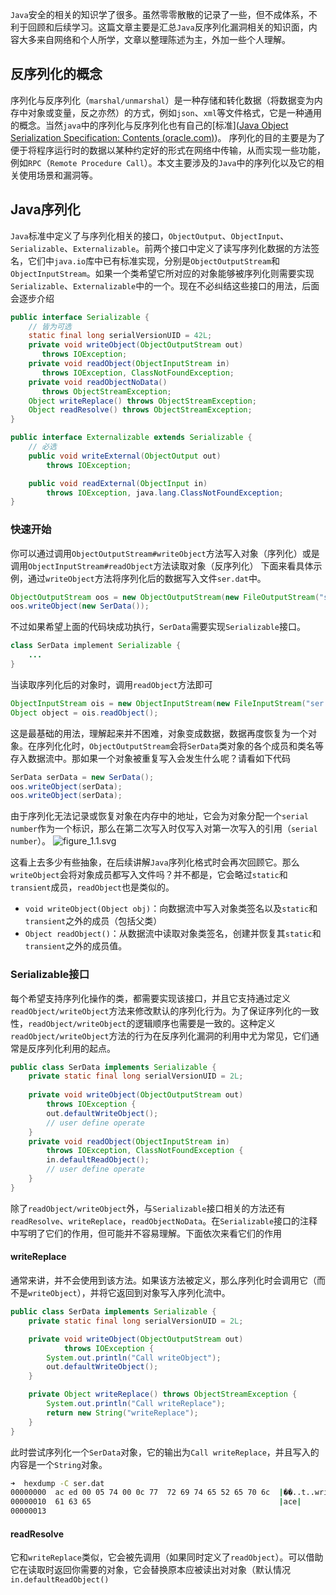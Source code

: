 
`Java`安全的相关的知识学了很多。虽然零零散散的记录了一些，但不成体系，不利于回顾和后续学习。这篇文章主要是汇总`Java`反序列化漏洞相关的知识面，内容大多来自网络和个人所学，文章以整理陈述为主，外加一些个人理解。
## 反序列化的概念
序列化与反序列化（`marshal/unmarshal`）是一种存储和转化数据（将数据变为内存中对象或变量，反之亦然）的方式，例如`json`、`xml`等文件格式，它是一种通用的概念。当然`java`中的序列化与反序列化也有自己的[标准]([Java Object Serialization Specification: Contents (oracle.com)](https://docs.oracle.com/javase/8/docs/platform/serialization/spec/serialTOC.html))。
序列化的目的主要是为了便于将程序运行时的数据以某种约定好的形式在网络中传输，从而实现一些功能，例如`RPC`（`Remote Procedure Call`）。本文主要涉及的`Java`中的序列化以及它的相关使用场景和漏洞等。
## Java序列化
`Java`标准中定义了与序列化相关的接口，`ObjectOutput`、`ObjectInput`、`Serializable`、`Externalizable`。前两个接口中定义了读写序列化数据的方法签名，它们中`java.io`库中已有标准实现，分别是`ObjectOutputStream`和`ObjectInputStream`。如果一个类希望它所对应的对象能够被序列化则需要实现`Serializable`、`Externalizable`中的一个。现在不必纠结这些接口的用法，后面会逐步介绍
```java
public interface Serializable {
	// 皆为可选
	static final long serialVersionUID = 42L;
	private void writeObject(ObjectOutputStream out)
	   throws IOException;
	private void readObject(ObjectInputStream in)
	   throws IOException, ClassNotFoundException;
	private void readObjectNoData()
	   throws ObjectStreamException;
	Object writeReplace() throws ObjectStreamException;
	Object readResolve() throws ObjectStreamException;
}

public interface Externalizable extends Serializable {
	// 必选
    public void writeExternal(ObjectOutput out)
        throws IOException;

    public void readExternal(ObjectInput in)
        throws IOException, java.lang.ClassNotFoundException;
}
```
### 快速开始
你可以通过调用`ObjectOutputStream#writeObject`方法写入对象（序列化）或是调用`ObjectInputStream#readObject`方法读取对象（反序列化）
下面来看具体示例，通过`writeObject`方法将序列化后的数据写入文件`ser.dat`中。
```java
ObjectOutputStream oos = new ObjectOutputStream(new FileOutputStream("ser.dat"));
oos.writeObject(new SerData());
```
不过如果希望上面的代码块成功执行，`SerData`需要实现`Serializable`接口。
```java
class SerData implement Serializable {
	...
}
```
当读取序列化后的对象时，调用`readObject`方法即可
```java
ObjectInputStream ois = new ObjectInputStream(new FileInputStream("ser.dat"));  
Object object = ois.readObject();
```
这是最基础的用法，理解起来并不困难，对象变成数据，数据再度恢复为一个对象。在序列化化时，`ObjectOutputStream`会将`SerData`类对象的各个成员和类名等存入数据流中。那如果一个对象被重复写入会发生什么呢？请看如下代码
```java
SerData serData = new SerData();  
oos.writeObject(serData);  
oos.writeObject(serData);
```
由于序列化无法记录或恢复对象在内存中的地址，它会为对象分配一个`serial number`作为一个标识，那么在第二次写入时仅写入对第一次写入的引用（`serial number`）。
![figure_1.1.svg](https://cdn.nlark.com/yuque/0/2022/svg/22838900/1658929415110-3cf48071-32f2-4493-a6c9-12060468087b.svg#clientId=u56327093-60da-4&crop=0&crop=0&crop=1&crop=1&from=drop&height=371&id=ud2575407&margin=%5Bobject%20Object%5D&name=figure_1.1.svg&originHeight=765&originWidth=1360&originalType=binary&ratio=1&rotation=0&showTitle=false&size=88429&status=done&style=shadow&taskId=u5041f473-620d-4f67-91a5-909948b727d&title=&width=659)

这看上去多少有些抽象，在后续讲解`Java`序列化格式时会再次回顾它。那么`writeObject`会将对象成员都写入文件吗？并不都是，它会略过`static`和`transient`成员，`readObject`也是类似的。

- `void writeObject(Object obj)`：向数据流中写入对象类签名以及`static`和`transient`之外的成员（包括父类）
- `Object readObject()`：从数据流中读取对象类签名，创建并恢复其`static`和`transient`之外的成员值。
### Serializable接口
每个希望支持序列化操作的类，都需要实现该接口，并且它支持通过定义`readObject/writeObject`方法来修改默认的序列化行为。为了保证序列化的一致性，`readObject/writeObject`的逻辑顺序也需要是一致的。这种定义`readObject/writeObject`方法的行为在反序列化漏洞的利用中尤为常见，它们通常是反序列化利用的起点。
```java
public class SerData implements Serializable {
    private static final long serialVersionUID = 2L;
    
    private void writeObject(ObjectOutputStream out)
        throws IOException {
        out.defaultWriteObject();
        // user define operate
    }
    private void readObject(ObjectInputStream in)
        throws IOException, ClassNotFoundException {
        in.defaultReadObject();
        // user define operate
    }
}
```
除了`readObject/writeObject`外，与`Serializable`接口相关的方法还有`readResolve`、`writeReplace`，`readObjectNoData`。在`Serializable`接口的注释中写明了它们的作用，但可能并不容易理解。下面依次来看它们的作用
#### writeReplace
通常来讲，并不会使用到该方法。如果该方法被定义，那么序列化时会调用它（而不是`writeObject`），并将它返回到对象写入序列化流中。
```java
public class SerData implements Serializable {
    private static final long serialVersionUID = 2L;

    private void writeObject(ObjectOutputStream out)
            throws IOException {
        System.out.println("Call writeObject");
        out.defaultWriteObject();
    }

    private Object writeReplace() throws ObjectStreamException {
        System.out.println("Call writeReplace");
        return new String("writeReplace");
    }
}
```
此时尝试序列化一个`SerData`对象，它的输出为`Call writeReplace`，并且写入的内容是一个`String`对象。
```bash
➜  hexdump -C ser.dat
00000000  ac ed 00 05 74 00 0c 77  72 69 74 65 52 65 70 6c  |��..t..writeRepl|
00000010  61 63 65                                          |ace|
00000013
```
#### readResolve
它和`writeReplace`类似，它会被先调用（如果同时定义了`readObject`）。可以借助它在读取时返回你需要的对象，它会替换原本应被读出对对象（默认情况`in.defaultReadObject()`